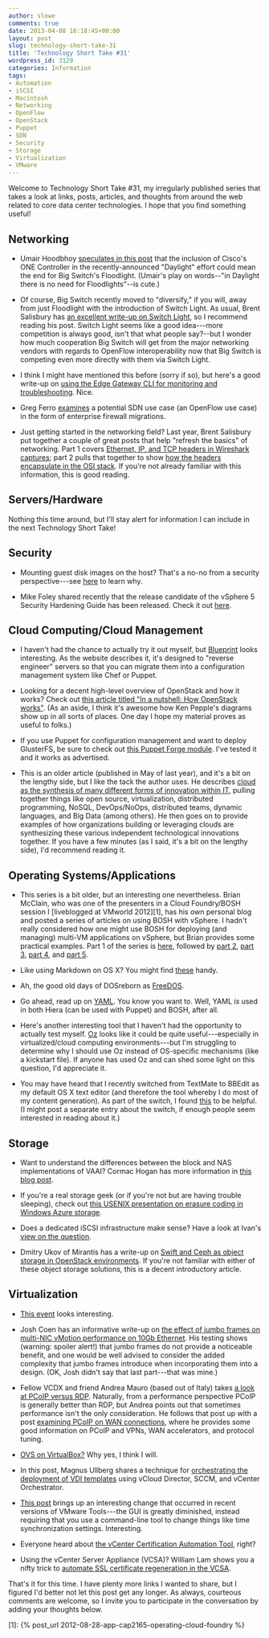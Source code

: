 ```yaml
---
author: slowe
comments: true
date: 2013-04-08 16:18:45+00:00
layout: post
slug: technology-short-take-31
title: 'Technology Short Take #31'
wordpress_id: 3129
categories: Information
tags:
- Automation
- iSCSI
- Macintosh
- Networking
- OpenFlow
- OpenStack
- Puppet
- SDN
- Security
- Storage
- Virtualization
- VMware
---
```


Welcome to Technology Short Take #31, my irregularly published series that takes a look at links, posts, articles, and thoughts from around the web related to core data center technologies. I hope that you find something useful!

## Networking

* Umair Hoodbhoy [speculates in this post](http://umairhoodbhoy.net/2013/02/14/cisco-one-controller-sdn-startup-killer/) that the inclusion of Cisco's ONE Controller in the recently-announced "Daylight" effort could mean the end for Big Switch's Floodlight. (Umair's play on words--"in Daylight there is no need for Floodlights"--is cute.)

* Of course, Big Switch recently moved to "diversify," if you will, away from just Floodlight with the introduction of Switch Light. As usual, Brent Salisbury has [an excellent write-up on Switch Light](http://networkstatic.net/big-switch-introduces-switch-light/), so I recommend reading his post. Switch Light seems like a good idea---more competition is always good, isn't that what people say?--but I wonder how much cooperation Big Switch will get from the major networking vendors with regards to OpenFlow interoperability now that Big Switch is competing even more directly with them via Switch Light.

* I think I might have mentioned this before (sorry if so), but here's a good write-up on [using the Edge Gateway CLI for monitoring and troubleshooting](http://blogs.vmware.com/vsphere/2013/01/monitoring-and-troubleshooting-using-edge-gateway-clis.html). Nice.

* Greg Ferro [examines](http://etherealmind.com/sdn-use-case-firewall-migration-in-the-enterprise/) a potential SDN use case (an OpenFlow use case) in the form of enterprise firewall migrations.

* Just getting started in the networking field? Last year, Brent Salisbury put together a couple of great posts that help "refresh the basics" of networking. Part 1 covers [Ethernet, IP, and TCP headers in Wireshark captures](http://networkstatic.net/what-are-ethernet-ip-and-tcp-headers-in-wireshark-captures/); part 2 pulls that together to show [how the headers encapsulate in the OSI stack](http://networkstatic.net/how-headers-encapsulate-in-the-osi-stack/). If you're not already familiar with this information, this is good reading.

## Servers/Hardware

Nothing this time around, but I'll stay alert for information I can include in the next Technology Short Take!

## Security

* Mounting guest disk images on the host? That's a no-no from a security perspective---see [here](https://www.berrange.com/posts/2013/02/20/a-reminder-why-you-should-never-mount-guest-disk-images-on-the-host-os/) to learn why.

* Mike Foley shared recently that the release candidate of the vSphere 5 Security Hardening Guide has been released. Check it out [here](http://communities.vmware.com/docs/DOC-22783).

## Cloud Computing/Cloud Management

* I haven't had the chance to actually try it out myself, but [Blueprint](http://devstructure.com/blueprint/) looks interesting. As the website describes it, it's designed to "reverse engineer" servers so that you can migrate them into a configuration management system like Chef or Puppet.

* Looking for a decent high-level overview of OpenStack and how it works? Check out [this article titled "In a nutshell: How OpenStack works"](http://vmartinezdelacruz.com/in-a-nutshell-how-openstack-works/). (As an aside, I think it's awesome how Ken Pepple's diagrams show up in all sorts of places. One day I hope my material proves as useful to folks.)

* If you use Puppet for configuration management and want to deploy GlusterFS, be sure to check out [this Puppet Forge module](https://forge.puppetlabs.com/thias/glusterfs). I've tested it and it works as advertised.

* This is an older article (published in May of last year), and it's a bit on the lengthy side, but I like the tack the author uses. He describes [cloud as the synthesis of many different forms of innovation within IT](http://highscalability.com/blog/2012/5/7/startups-are-creating-a-new-system-of-the-world-for-it.html), pulling together things like open source, virtualization, distributed programming, NoSQL, DevOps/NoOps, distributed teams, dynamic languages, and Big Data (among others). He then goes on to provide examples of how organizations building or leveraging clouds are synthesizing these various independent technological innovations together. If you have a few minutes (as I said, it's a bit on the lengthy side), I'd recommend reading it.

## Operating Systems/Applications

* This series is a bit older, but an interesting one nevertheless. Brian McClain, who was one of the presenters in a Cloud Foundry/BOSH session I [liveblogged at VMworld 2012][1], has his own personal blog and posted a series of articles on using BOSH with vSphere. I hadn't really considered how one might use BOSH for deploying (and managing) multi-VM applications on vSphere, but Brian provides some practical examples. Part 1 of the series is [here](http://www.brianmmcclain.com/using-bosh-with-vsphere-part-1/), followed by [part 2](http://www.brianmmcclain.com/using-bosh-with-vsphere-part-2/), [part 3](http://www.brianmmcclain.com/using-bosh-with-vsphere-part-3/), [part 4](http://www.brianmmcclain.com/using-bosh-with-vsphere-part-4/), and [part 5](http://www.brianmmcclain.com/using-bosh-with-vsphere-part-5/).

* Like using Markdown on OS X? You might find [these](http://brettterpstra.com/projects/markdown-service-tools/) handy.

* Ah, the good old days of DOSreborn as [FreeDOS](http://www.freedos.org).

* Go ahead, read up on [YAML](http://yaml.org). You know you want to. Well, YAML _is_ used in both Hiera (can be used with Puppet) and BOSH, after all.

* Here's another interesting tool that I haven't had the opportunity to actually test myself. [Oz](https://github.com/clalancette/oz/wiki) looks like it could be quite useful---especially in virtualized/cloud computing environments---but I'm struggling to determine why I should use Oz instead of OS-specific mechanisms (like a kickstart file). If anyone has used Oz and can shed some light on this question, I'd appreciate it.

* You may have heard that I recently switched from TextMate to BBEdit as my default OS X text editor (and therefore the tool whereby I do most of my content generation). As part of the switch, I found [this](http://ranea.org/bbedit-markdown.html) to be helpful. (I might post a separate entry about the switch, if enough people seem interested in reading about it.)

## Storage

* Want to understand the differences between the block and NAS implementations of VAAI? Cormac Hogan has more information in [this blog post](http://cormachogan.com/2012/11/08/vaai-comparison-block-versus-nas/).

* If you're a real storage geek (or if you're not but are having trouble sleeping), check out [this USENIX presentation on erasure coding in Windows Azure storage](https://www.usenix.org/conference/usenixfederatedconferencesweek/erasure-coding-windows-azure-storage).

* Does a dedicated iSCSI infrastructure make sense? Have a look at Ivan's [view on the question](http://blog.ioshints.info/2013/03/does-dedicated-iscsi-infrastructure.html).

* Dmitry Ukov of Mirantis has a write-up on [Swift and Ceph as object storage in OpenStack environments](http://www.mirantis.com/blog/object-storage-openstack-cloud-swift-ceph/). If you're not familiar with either of these object storage solutions, this is a decent introductory article.

## Virtualization

* [This event](http://techfieldday.com/event/sddc-symposium/) looks interesting.

* Josh Coen has an informative write-up on [the effect of jumbo frames on multi-NIC vMotion performance on 10Gb Ethernet](http://www.valcolabs.com/2013/04/03/jumbo-frames-and-multi-nic-vmotion-performance-over-10gbe/). His testing shows (warning: spoiler alert!) that jumbo frames do not provide a noticeable benefit, and one would be well advised to consider the added complexity that jumbo frames introduce when incorporating them into a design. (OK, Josh didn't say that last part---that was mine.)

* Fellow VCDX and friend Andrea Mauro (based out of Italy) takes [a look at PCoIP versus RDP](http://vinfrastructure.it/en/2013/01/pcoip-vs-rdp/). Naturally, from a performance perspective PCoIP is generally better than RDP, but Andrea points out that sometimes performance isn't the only consideration. He follows that post up with a post [examining PCoIP on WAN connections](http://vinfrastructure.it/en/2013/01/using-pcoip-on-wan-connections/), where he provides some good information on PCoIP and VPNs, WAN accelerators, and protocol tuning.

* [OVS on VirtualBox?](http://networkstatic.net/open-vswitch-on-virtualbox/) Why yes, I think I will.

* In this post, Magnus Ullberg shares a technique for [orchestrating the deployment of VDI templates](http://ullberg.us/orchestrate/214/template-build-process) using vCloud Director, SCCM, and vCenter Orchestrator.

* [This post](http://www.v-front.de/2013/04/the-vmware-tools-gui-is-gone-now-what.html) brings up an interesting change that occurred in recent versions of VMware Tools---the GUI is greatly diminished, instead requiring that you use a command-line tool to change things like time synchronization settings. Interesting.

* Everyone heard about [the vCenter Certification Automation Tool](http://blogs.vmware.com/kb/2013/04/introducing-the-vcenter-certificate-automation-tool-1-0.html), right?

* Using the vCenter Server Appliance (VCSA)? William Lam shows you a nifty trick to [automate SSL certificate regeneration in the VCSA](http://www.virtuallyghetto.com/2013/04/automating-ssl-certificate-regeneration.html).

That's it for this time. I have plenty more links I wanted to share, but I figured I'd better not let this post get any longer. As always, courteous comments are welcome, so I invite you to participate in the conversation by adding your thoughts below.

[1]: {% post_url 2012-08-28-app-cap2165-operating-cloud-foundry %}
